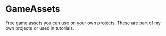 # GameAssets
Free game assets you can use on your own projects.
These are part of my own projects or used in tutorials.
